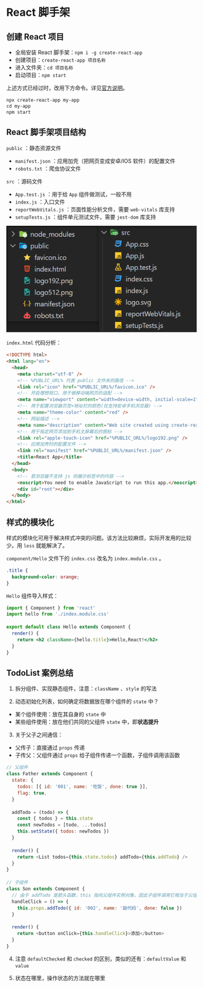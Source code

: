 # React 脚手架

## 创建 React 项目

- 全局安装 React 脚手架：`npm i -g create-react-app`
- 创建项目：`create-react-app 项目名称`
- 进入文件夹：`cd 项目名称`
- 启动项目：`npm start`

上述方式已经过时，改用下方命令。详见[官方说明](https://create-react-app.dev/docs/getting-started)。

```shell
npx create-react-app my-app
cd my-app
npm start
```

## React 脚手架项目结构

`public` ：静态资源文件

- `manifest.json` ：应用加壳（把网页变成安卓/IOS 软件）的配置文件
- `robots.txt` ：爬虫协议文件

`src` ：源码文件

- `App.test.js` ：用于给 `App` 组件做测试，一般不用
- `index.js` ：入口文件
- `reportWebVitals.js` ：页面性能分析文件，需要 `web-vitals` 库支持
- `setupTests.js` ：组件单元测试文件，需要 `jest-dom` 库支持

![React-cli structure](./images/React-cli.png)

`index.html` 代码分析：

```html
<!DOCTYPE html>
<html lang="en">
  <head>
    <meta charset="utf-8" />
    <!-- %PUBLIC_URL% 代表 public 文件夹的路径 -->
    <link rel="icon" href="%PUBLIC_URL%/favicon.ico" />
    <!-- 开启理想视口，用于做移动端网页的适配 -->
    <meta name="viewport" content="width=device-width, initial-scale=1" />
    <!-- 用于配置浏览器页签+地址栏的颜色(仅支持安卓手机浏览器) -->
    <meta name="theme-color" content="red" />
    <!-- 网站描述 -->
    <meta name="description" content="Web site created using create-react-app" />
    <!-- 用于指定网页添加到手机主屏幕后的图标 -->
    <link rel="apple-touch-icon" href="%PUBLIC_URL%/logo192.png" />
    <!-- 应用加壳时的配置文件 -->
    <link rel="manifest" href="%PUBLIC_URL%/manifest.json" />
    <title>React App</title>
  </head>
  <body>
    <!-- 若浏览器不支持 js 则展示标签中的内容 -->
    <noscript>You need to enable JavaScript to run this app.</noscript>
    <div id="root"></div>
  </body>
</html>
```

## 样式的模块化

样式的模块化可用于解决样式冲突的问题。该方法比较麻烦，实际开发用的比较少。用 `less` 就能解决了。

`component/Hello` 文件下的 `index.css` 改名为 `index.module.css` 。

```css
.title {
  background-color: orange;
}
```

`Hello` 组件导入样式：

```jsx
import { Component } from 'react'
import hello from './index.module.css'

export default class Hello extends Component {
  render() {
    return <h2 className={hello.title}>Hello,React!</h2>
  }
}
```

## TodoList 案例总结

1. 拆分组件、实现静态组件，注意：`className` 、`style` 的写法

2. 动态初始化列表，如何确定将数据放在哪个组件的 `state` 中？

- 某个组件使用：放在其自身的 `state` 中
- 某些组件使用：放在他们共同的父组件 `state` 中，即**状态提升**

3. 关于父子之间通信：

- 父传子：直接通过 `props` 传递
- 子传父：父组件通过 `props` 给子组件传递一个函数，子组件调用该函数

```js
// 父组件
class Father extends Component {
  state: {
    todos: [{ id: '001', name: '吃饭', done: true }],
    flag: true,
  }

  addTodo = (todo) => {
    const { todos } = this.state
    const newTodos = [todo, ...todos]
    this.setState({ todos: newTodos })
  }

  render() {
    return <List todos={this.state.todos} addTodo={this.addTodo} />
  }
}

// 子组件
class Son extends Component {
  // 由于 addTodo 是箭头函数，this 指向父组件实例对象，因此子组件调用它相当于父组件实例在调用
  handleClick = () => {
    this.props.addTodo({ id: '002', name: '敲代码', done: false })
  }

  render() {
    return <button onClick={this.handleClick}>添加</button>
  }
}
```

4. 注意 `defaultChecked` 和 `checked` 的区别，类似的还有：`defaultValue` 和 `value`

5. 状态在哪里，操作状态的方法就在哪里
